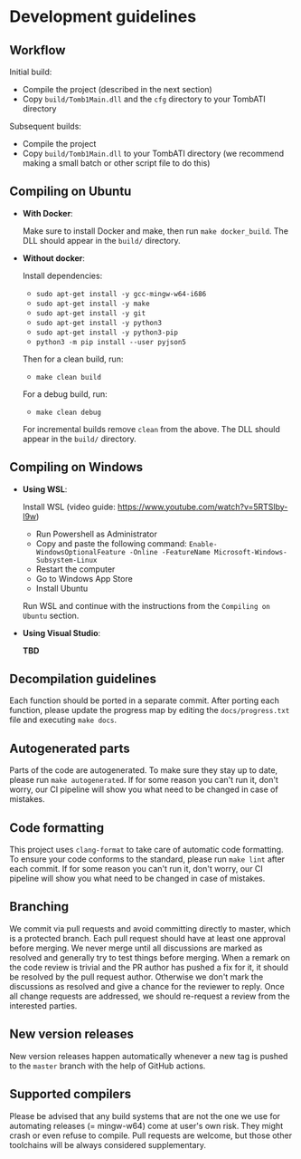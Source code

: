 # Development guidelines

## Workflow

Initial build:

- Compile the project (described in the next section)
- Copy `build/Tomb1Main.dll` and the `cfg` directory to your TombATI directory

Subsequent builds:

- Compile the project
- Copy `build/Tomb1Main.dll` to your TombATI directory
  (we recommend making a small batch or other script file to do this)

## Compiling on Ubuntu

- **With Docker**:

    Make sure to install Docker and make, then run `make docker_build`.
    The DLL should appear in the `build/` directory.

- **Without docker**:

    Install dependencies:

    - `sudo apt-get install -y gcc-mingw-w64-i686`
    - `sudo apt-get install -y make`
    - `sudo apt-get install -y git`
    - `sudo apt-get install -y python3`
    - `sudo apt-get install -y python3-pip`
    - `python3 -m pip install --user pyjson5`

    Then for a clean build, run:

    - `make clean build`

    For a debug build, run:

    - `make clean debug`

    For incremental builds remove `clean` from the above.
    The DLL should appear in the `build/` directory.

## Compiling on Windows

- **Using WSL**:

    Install WSL (video guide: https://www.youtube.com/watch?v=5RTSlby-l9w)

    - Run Powershell as Administrator
    - Copy and paste the following command: `Enable-WindowsOptionalFeature -Online -FeatureName Microsoft-Windows-Subsystem-Linux`
    - Restart the computer
    - Go to Windows App Store
    - Install Ubuntu

    Run WSL and continue with the instructions from the `Compiling on Ubuntu` section.

- **Using Visual Studio**:

    **TBD**

## Decompilation guidelines

Each function should be ported in a separate commit. After porting each
function, please update the progress map by editing the `docs/progress.txt`
file and executing `make docs`.

## Autogenerated parts

Parts of the code are autogenerated. To make sure they stay up to date, please
run `make autogenerated`. If for some reason you can't run it, don't worry, our
CI pipeline will show you what need to be changed in case of mistakes.

## Code formatting

This project uses `clang-format` to take care of automatic code formatting. To
ensure your code conforms to the standard, please run `make lint` after each
commit. If for some reason you can't run it, don't worry, our CI pipeline will
show you what need to be changed in case of mistakes.

## Branching

We commit via pull requests and avoid committing directly to master, which is
a protected branch. Each pull request should have at least one approval before
merging. We never merge until all discussions are marked as resolved and
generally try to test things before merging. When a remark on the code review
is trivial and the PR author has pushed a fix for it, it should be resolved by
the pull request author. Otherwise we don't mark the discussions as resolved
and give a chance for the reviewer to reply. Once all change requests are
addressed, we should re-request a review from the interested parties.

## New version releases

New version releases happen automatically whenever a new tag is pushed to the
`master` branch with the help of GitHub actions.

## Supported compilers

Please be advised that any build systems that are not the one we use for
automating releases (= mingw-w64) come at user's own risk. They might crash or
even refuse to compile. Pull requests are welcome, but those other toolchains
will be always considered supplementary.
